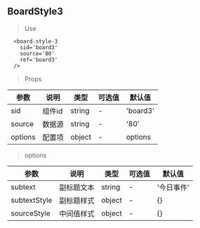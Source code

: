 ## BoardStyle3

> Use
```
  <board-style-3
    sid='board3'
    source='80'
    ref='board3'
  />
```

> Props

参数|说明|类型|可选值|默认值
-|-|-|-|-|
sid|组件id|string|-|'board3'
source|数据源|string|-|'80'
options|配置项|object|-|options

> options

参数|说明|类型|可选值|默认值
-|-|-|-|-|
subtext|副标题文本|string|-|'今日事件'
subtextStyle|副标题样式|object|-|{}
sourceStyle|中间值样式|object|-|{}
